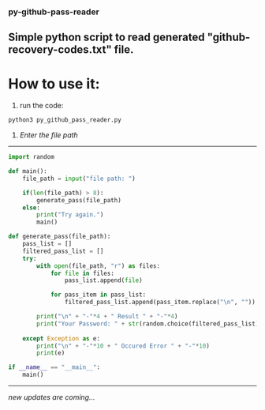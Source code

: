 ### py-github-pass-reader
**Simple python script to read generated "github-recovery-codes.txt" file.**
---
# How to use it:
1. run the code:
```bash
python3 py_github_pass_reader.py
```
  
1. *Enter the file path*

---

``` python
import random

def main():
    file_path = input("file path: ")

    if(len(file_path) > 8):
        generate_pass(file_path)
    else:
        print("Try again.")
        main()

def generate_pass(file_path):
    pass_list = []
    filtered_pass_list = []
    try:
        with open(file_path, "r") as files:
            for file in files:
                pass_list.append(file)

            for pass_item in pass_list:
                filtered_pass_list.append(pass_item.replace("\n", ""))

        print("\n" + "-"*4 + " Result " + "-"*4)
        print("Your Password: " + str(random.choice(filtered_pass_list)))
        
    except Exception as e:
        print("\n" + "-"*10 + " Occured Error " + "-"*10)
        print(e) 

if __name__ == "__main__":
    main()
```
---
*new updates are coming...*

